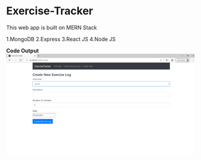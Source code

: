 # Exercise-Tracker
This web app is built on MERN Stack

1.MongoDB 2.Express 3.React JS 4.Node JS

**Code Output**
[![Excercise Tracker](/ExcerciseTracker.png)]()
